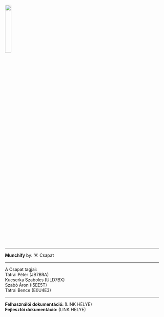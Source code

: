 <img src='https://munchify.hu/img/munchify_logo1.png' style='width: 20%;'></img></center>
<hr>
<b>Munchify</b> by: 'A' Csapat
<hr>
A Csapat tagjai:<br>
Tátrai Péter (JB7BRA)<br>
Kucserka Szabolcs (ULD7BX)<br>
Szabó Áron (I5EE5T)<br>
Tátrai Bence (E0U4E3)<br>
<hr>
<b>Felhasználói dokumentáció: </b>(LINK HELYE)<br>
<b>Fejlesztői dokumentáció: </b>(LINK HELYE)
